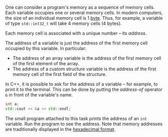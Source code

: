 One can consider a program's memory as a sequence of memory cells.
Each variable occupies one or several memory cells. 
In modern computers, the size of an individual memory cell is 1 [byte](https://en.wikipedia.org/wiki/Byte).
Thus, for example, a variable of type `std::int32_t` will take 4 memory cells (4 bytes). 

Each memory cell is associated with a unique number – its *address*.

The address of a variable is just the address of the first memory cell 
occupied by this variable. In particular:
* The address of an array variable is the address of the first 
  memory cell of the first element of the array.
* The address of a custom structure variable is the address of the first
  memory cell of the first field of the structure.

In C++, it is possible to ask for the address of a variable – 
for example, to print it to the terminal. 
This can be done by putting the *address-of* operator `&`
in front of the variable's name. 

```c++
int a;
std::cout << &a << std::endl;
```

The small program attached to this task prints 
the address of an `int` variable. Run the program to see the address. 
Note that memory addresses are traditionally displayed 
in the [hexadecimal format](https://en.wikipedia.org/wiki/Hexadecimal).